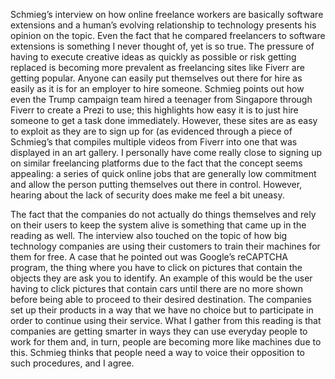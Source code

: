 Schmieg’s interview on how online freelance workers are basically software extensions and a human’s evolving relationship to technology presents his opinion on the topic. Even the fact that he compared freelancers to software extensions is something I never thought of, yet is so true. 
The pressure of having to execute creative ideas as quickly as possible or risk getting replaced is becoming more prevalent as freelancing sites like Fiverr are getting popular. Anyone can easily put themselves out there for hire as easily as it is for an employer to hire someone. Schmieg points out how even the Trump campaign team hired a teenager from Singapore through Fiverr to create a Prezi to use; this highlights how easy it is to just hire someone to get a task done immediately. However, these sites are as easy to exploit as they are to sign up for (as evidenced through a piece of Schmieg’s that compiles multiple videos from Fiverr into one that was displayed in an art gallery. I personally have come really close to signing up on similar freelancing platforms due to the fact that the concept seems appealing: a series of quick online jobs that are generally low commitment and allow the person putting themselves out there in control. However, hearing about the lack of security does make me feel a bit uneasy. 

The fact that the companies do not actually do things themselves and rely on their users to keep the system alive is something that came up in the reading as well. The interview also touched on the topic of how big technology companies are using their customers to train their machines for them for free. A case that he pointed out was Google’s reCAPTCHA program, the thing where you have to click on pictures that contain the objects they are ask you to identify. An example of this would be the user having to click pictures that contain cars until there are no more shown before being able to proceed to their desired destination. The companies set up their products in a way that we have no choice but to participate in order to continue using their service. What I gather from this reading is that companies are getting smarter in ways they can use everyday people to work for them and, in turn, people are becoming more like machines due to this. Schmieg thinks that people need a way to voice their opposition to such procedures, and I agree. 
